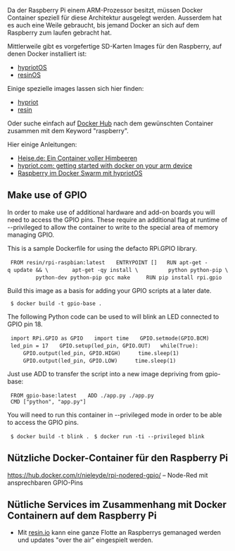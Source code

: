 Da der Raspberry Pi einem ARM-Prozessor besitzt, müssen Docker Container
speziell für diese Architektur ausgelegt werden. Ausserdem hat es auch
eine Weile gebraucht, bis jemand Docker an sich auf dem Raspberry zum
laufen gebracht hat.

Mittlerweile gibt es vorgefertige SD-Karten Images für den Raspberry,
auf denen Docker installiert ist:

  - [hypriotOS](http://blog.hypriot.com/downloads/)
  - [resinOS](https://resinos.io/)

Einige spezielle images lassen sich hier finden:

  - [hypriot](https://hub.docker.com/u/hypriot/)
  - [resin](https://hub.docker.com/u/resin/)

Oder suche einfach auf [Docker Hub](https://hub.docker.com) nach dem
gewünschten Container zusammen mit dem Keyword "raspberry".

Hier einige Anleitungen:

  - [Heise.de: Ein Container voller
    Himbeeren](https://www.heise.de/developer/artikel/Ein-Container-voller-Himbeeren-Docker-auf-dem-Raspberry-Pi-2572533.html)
  - [hypriot.com: getting started with docker on your arm
    device](http://blog.hypriot.com/getting-started-with-docker-on-your-arm-device/)
  - [Raspberry im Docker Swarm mit
    hypriotOS](http://blog.hypriot.com/post/how-to-setup-rpi-docker-swarm/)

## Make use of GPIO

In order to make use of additional hardware and add-on boards you will
need to access the GPIO pins. These require an additional flag at
runtime of --privileged to allow the container to write to the special
area of memory managing GPIO.

This is a sample Dockerfile for using the defacto RPi.GPIO library.

` FROM resin/rpi-raspbian:latest  `
` ENTRYPOINT []`
` `
` RUN apt-get -q update && \  `
`     apt-get -qy install \`
`         python python-pip \`
`         python-dev python-pip gcc make  `
` `
` RUN pip install rpi.gpio  `

Build this image as a basis for adding your GPIO scripts at a later
date.

` $ docker build -t gpio-base .`

The following Python code can be used to will blink an LED connected to
GPIO pin 18.

` import RPi.GPIO as GPIO  `
` import time  `
` GPIO.setmode(GPIO.BCM)  `
` led_pin = 17  `
` GPIO.setup(led_pin, GPIO.OUT)`
` `
` while(True):  `
`     GPIO.output(led_pin, GPIO.HIGH)`
`     time.sleep(1)`
`     GPIO.output(led_pin, GPIO.LOW)`
`     time.sleep(1)`

Just use ADD to transfer the script into a new image depriving from
gpio-base:

` FROM gpio-base:latest  `
` ADD ./app.py ./app.py`
` `
` CMD ["python", "app.py"]  `

You will need to run this container in --privileged mode in order to be
able to access the GPIO pins.

` $ docker build -t blink .`
` $ docker run -ti --privileged blink`

## Nützliche Docker-Container für den Raspberry Pi

<https://hub.docker.com/r/nieleyde/rpi-nodered-gpio/> – Node-Red mit
ansprechbaren GPIO-Pins

## Nütliche Services im Zusammenhang mit Docker Containern auf dem Raspberry Pi

  - Mit [resin.io](https://resin.io/how-it-works/) kann eine ganze
    Flotte an Raspberrys gemanaged werden und updates "over the air"
    eingespielt werden.